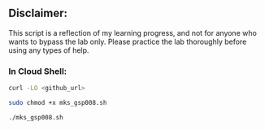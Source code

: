 ## Disclaimer:

This script is a reflection of my learning progress, and not for anyone who wants to bypass the lab only. Please practice the lab thoroughly before using any types of help.

### In Cloud Shell:

```bash
curl -LO <github_url>

sudo chmod +x mks_gsp008.sh

./mks_gsp008.sh
```